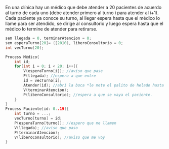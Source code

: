 En una clínica hay un médico que debe atender a 20 pacientes de acuerdo al turno de cada uno (debe atender primero al turno i para atender al i+1). Cada paciente ya conoce su turno, al llegar espera hasta que el médico lo llame para ser atendido, se dirige al consultorio y luego espera hasta que el médico lo termine de atender para retirarse.

```c
sem llegada = 0, terminarAtencion = 0;
sem esperaTurno[20]= ([20]0), liberoConsultorio = 0;
int vecTurno[20];

Process Médico{
	int id;
	for[int i = 0; i < 20; i++]{
		V(esperaTurno[i]); //aviso que pase
		P(llegada); //espero a que entre
		id = vecTurno[i];
		Atender(id); //abrí la boca *le mete el palito de helado hasta la traquea*
		V(terminarAtencion);
		P(liberoConsultorio); //espera a que se vaya el paciente.
	}
}
Process Paciente[id: 0..19]{
	int turno = ...;
	vecTurno[turno] = id;
	P(esperaTurno[turno]); //espero que me llamen
	V(llegada); //aviso que paso
	P(terminarAtención);
	V(liberoConsultorio); //aviso que me voy
}
```